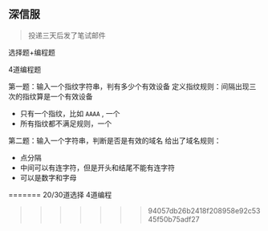 ## 深信服
> 投递三天后发了笔试邮件

选择题+编程题

4道编程题

第一题：输入一个指纹字符串，判有多少个有效设备
定义指纹规则：间隔出现三次的指纹算是一个有效设备
- 只有一个指纹，比如 `AAAA` , 一个
- 所有指纹都不满足规则，一个

第二题：输入一个字符串，判断是否是有效的域名
给出了域名规则：
- 点分隔
- 中间可以有连字符，但是开头和结尾不能有连字符
- 可以是数字和字母



=======
20/30道选择
4道编程
>>>>>>> 94057db26b2418f208958e92c5345f50b75adf27